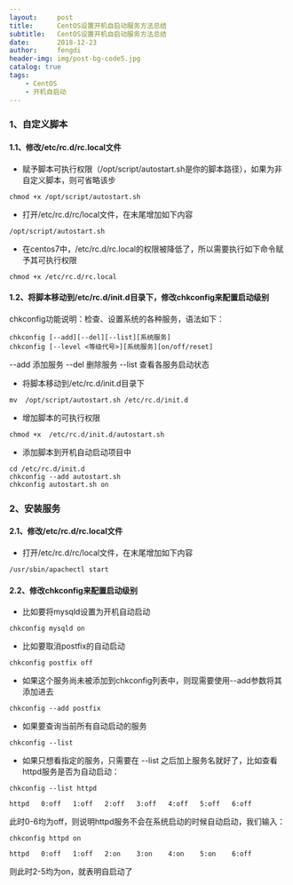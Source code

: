 ```yaml
---
layout:     post
title:      CentOS设置开机自启动服务方法总结
subtitle:   CentOS设置开机自启动服务方法总结
date:       2018-12-23
author:     fengdi
header-img: img/post-bg-code5.jpg
catalog: true
tags:
    - CentOS
    - 开机自启动
---
```


### 1、自定义脚本

#### 1.1、修改/etc/rc.d/rc.local文件
- 赋予脚本可执行权限（/opt/script/autostart.sh是你的脚本路径），如果为非自定义脚本，则可省略该步
```
chmod +x /opt/script/autostart.sh
```
- 打开/etc/rc.d/rc/local文件，在末尾增加如下内容
```
/opt/script/autostart.sh
```
- 在centos7中，/etc/rc.d/rc.local的权限被降低了，所以需要执行如下命令赋予其可执行权限
```
chmod +x /etc/rc.d/rc.local
```

#### 1.2、将脚本移动到/etc/rc.d/init.d目录下，修改chkconfig来配置启动级别
chkconfig功能说明：检查、设置系统的各种服务，语法如下：
    
    chkconfig [--add][--del][--list][系统服务]
    chkconfig [--level <等级代号>][系统服务][on/off/reset]
    
--add 添加服务
--del 删除服务
--list 查看各服务启动状态

- 将脚本移动到/etc/rc.d/init.d目录下
```
mv  /opt/script/autostart.sh /etc/rc.d/init.d
```
- 增加脚本的可执行权限
```
chmod +x  /etc/rc.d/init.d/autostart.sh
```
- 添加脚本到开机自动启动项目中
```
cd /etc/rc.d/init.d
chkconfig --add autostart.sh
chkconfig autostart.sh on
```


### 2、安装服务

#### 2.1、修改/etc/rc.d/rc.local文件
- 打开/etc/rc.d/rc/local文件，在末尾增加如下内容
```
/usr/sbin/apachectl start
```

#### 2.2、修改chkconfig来配置启动级别
- 比如要将mysqld设置为开机自动启动
```
chkconfig mysqld on
```
- 比如要取消postfix的自动启动
```
chkconfig postfix off
```
- 如果这个服务尚未被添加到chkconfig列表中，则现需要使用--add参数将其添加进去
```
chkconfig --add postfix
```
- 如果要查询当前所有自动启动的服务
```
chkconfig --list
```
- 如果只想看指定的服务，只需要在 --list 之后加上服务名就好了，比如查看httpd服务是否为自动启动：
```
chkconfig --list httpd

httpd   0:off   1:off   2:off   3:off   4:off   5:off   6:off
```
此时0-6均为off，则说明httpd服务不会在系统启动的时候自动启动，我们输入：
```
chkconfig httpd on

httpd   0:off   1:off   2:on    3:on    4:on    5:on    6:off
```
则此时2-5均为on，就表明自启动了
